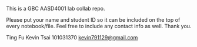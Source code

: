 This is a GBC AASD4001 lab collab repo.

Please put your name and student ID so it can be included on the top of every notebook/file.
Feel free to include any contact info as well. Thank you.




Ting Fu Kevin Tsai 101031370 kevin791129@gmail.com
